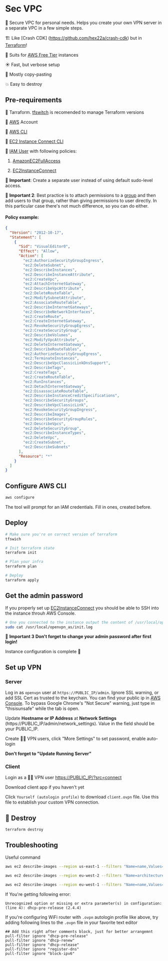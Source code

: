 # Sec VPC

🔐 Secure VPC for personal needs. Helps you create your own VPN server in a separate VPC in a few simple steps. 

🏗 Like [Crash CDK] (https://github.com/hex22a/crash-cdk) but in [Terraform](https://www.terraform.io/)!

💸 Suits for [AWS Free Tier](https://aws.amazon.com/free/) instances

☀️ Fast, but verbose setup

👯‍ Mostly copy-pasting 

💥 Easy to destroy

## Pre-requirements

🚜 Tarraform. [tfswitch](https://github.com/warrensbox/terraform-switcher) is recomended to manage Terraform versions

🧾 [AWS](https://aws.amazon.com/) Account

🚜 [AWS CLI](https://docs.aws.amazon.com/cli/latest/userguide/cli-chap-install.html)

🔌 [EC2 Instance Connect CLI](https://docs.aws.amazon.com/AWSEC2/latest/UserGuide/ec2-instance-connect-set-up.html#ec2-instance-connect-install-eic-CLI)

🤖 [IAM User](https://console.aws.amazon.com/iam/home#/users) with following policies:

1. [AmazonEC2FullAccess](https://console.aws.amazon.com/iam/home#/policies/arn:aws:iam::aws:policy/AmazonEC2FullAccess$serviceLevelSummary)

3. [EC2InstanceConnect](https://console.aws.amazon.com/iam/home#/policies/arn:aws:iam::aws:policy/EC2InstanceConnect$serviceLevelSummary)

💭 **Important**: Create a separate user instead of using default sudo-level access.

💭 **Important 2**: Best practice is to attach permissions to a [group](https://console.aws.amazon.com/iam/home#/groups) and then add users to that group, rather than giving permissions to user directly. In this particular case there's not much difference, so you can do either.


#### Policy example:

```json
{
  "Version": "2012-10-17",
  "Statement": [
    {
      "Sid": "VisualEditor0",
      "Effect": "Allow",
      "Action": [
        "ec2:AuthorizeSecurityGroupIngress",
        "ec2:DeleteSubnet",
        "ec2:DescribeInstances",
        "ec2:DescribeInstanceAttribute",
        "ec2:CreateVpc",
        "ec2:AttachInternetGateway",
        "ec2:DescribeVpcAttribute",
        "ec2:DeleteRouteTable",
        "ec2:ModifySubnetAttribute",
        "ec2:AssociateRouteTable",
        "ec2:DescribeInternetGateways",
        "ec2:DescribeNetworkInterfaces",
        "ec2:CreateRoute",
        "ec2:CreateInternetGateway",
        "ec2:RevokeSecurityGroupEgress",
        "ec2:CreateSecurityGroup",
        "ec2:DescribeVolumes",
        "ec2:ModifyVpcAttribute",
        "ec2:DeleteInternetGateway",
        "ec2:DescribeRouteTables",
        "ec2:AuthorizeSecurityGroupEgress",
        "ec2:TerminateInstances",
        "ec2:DescribeVpcClassicLinkDnsSupport",
        "ec2:DescribeTags",
        "ec2:CreateTags",
        "ec2:CreateRouteTable",
        "ec2:RunInstances",
        "ec2:DetachInternetGateway",
        "ec2:DisassociateRouteTable",
        "ec2:DescribeInstanceCreditSpecifications",
        "ec2:DescribeSecurityGroups",
        "ec2:DescribeVpcClassicLink",
        "ec2:RevokeSecurityGroupIngress",
        "ec2:DescribeImages",
        "ec2:DescribeSecurityGroupRules",
        "ec2:DescribeVpcs",
        "ec2:DeleteSecurityGroup",
        "ec2:DescribeInstanceTypes",
        "ec2:DeleteVpc",
        "ec2:CreateSubnet",
        "ec2:DescribeSubnets"
      ],
      "Resource": "*"
    }
  ]
}
```


## Configure AWS CLI

```bash
aws configure
```

The tool will prompt for an IAM credentials. Fill in ones, created before.

## Deploy

```bash
# Make sure you're on correct version of terraform
tfswich

# Init terraform state
terraform init

# Plan your infra
terraform plan

# Deploy
tarraform apply
```

## Get the admin password

If you properly set up [EC2InstanceConnect](https://console.aws.amazon.com/iam/home#/policies/arn:aws:iam::aws:policy/EC2InstanceConnect$serviceLevelSummary) you should be able to SSH into the instance throuh AWS Console.

```bash
# One you connected to the instance output the content of /usr/local/openvpn_as/init.log and look for openvpn default superuser password
sudo cat /usr/local/openvpn_as/init.log
```

💭 **Important 3**
__Don't forget to change your admin password after first login!__

Instance configuration is complete 🎉

## Set up VPN

### Server

Log in as  `openvpn` user at `https://PUBLIC_IP/admin`. Ignore SSL warning, or add SSL Cert as trusted to the keychain. You can find your public ip in [AWS Console](https://console.aws.amazon.com/). To bypass Google Chrome's "Not Secure" warning, just type in "thisisunsafe" while the tab is open. 

Update __Hostname or IP Address__ at __Network Settings__ (https://PUBLIC_IP/admin/network_settings). Value in the field should be your PUBLIC_IP.

Create 👩‍💻 VPN users, click "More Settings" to set password, enable auto-login

__Don't forget to "Update Running Server"__

### Client

Login as a 👩‍💻 VPN user [https://PUBLIC_IP/?src=connect](https://PUBLIC_IP/?src=connect)

Download client app if you haven't yet

Click `Yourself (autologin profile)` to download `client.ovpn` file. Use this file to establish your custom VPN connection.

## 🚨 Destroy

```bash
terraform destroy
```

## Troubleshooting

Useful command

```bash
aws ec2 describe-images --region us-east-1 --filters "Name=name,Values=*24.04*" "Name=architecture,Values=x86_64" --owners 099720109477 --max-results 10
```

```bash
aws ec2 describe-images --region eu-west-2 --filters "Name=architecture,Values=x86_64" "Name=root-device-type,Values=ebs" "Name=virtualization-type,Values=hvm" "Name=name,Values=*al2023*" --query 'sort_by(Images, &CreationDate)[-1].[ImageId, Name, CreationDate]' --owners 137112412989 --max-results 100
```

```bash
aws ec2 describe-images --region eu-west-1 --filters "Name=name,Values=RHEL-9.4.0_HVM-*" "Name=architecture,Values=x86_64" "Name=root-device-type,Values=ebs" "Name=virtualization-type,Values=hvm" --owners 309956199498 --max-results 100
```


If You're getting following error:
```
Unrecognized option or missing or extra parameter(s) in configuration: (line 4): dhcp-pre-release (2.4.4)
``` 

If you're configuring WiFi router with `.ovpn` autologin profile like above, try adding following lines to the `.ovpn` file in your favorite text editor

```
## Add this right after comments block, just for better arrangemnt
pull-filter ignore "dhcp-pre-release"
pull-filter ignore "dhcp-renew"
pull-filter ignore "dhcp-release"
pull-filter ignore "register-dns"
pull-filter ignore "block-ipv6"
```

